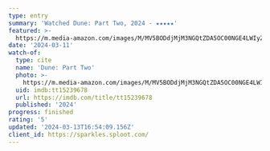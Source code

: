 ```yaml
---
type: entry
summary: 'Watched Dune: Part Two, 2024 - ★★★★★'
featured: >-
  https://m.media-amazon.com/images/M/MV5BODdjMjM3NGQtZDA5OC00NGE4LWIyZDQtZjYwOGZlMTM5ZTQ1XkEyXkFqcGdeQXVyODE5NzE3OTE@._V1_SX300.jpg
date: '2024-03-11'
watch-of:
  type: cite
  name: 'Dune: Part Two'
  photo: >-
    https://m.media-amazon.com/images/M/MV5BODdjMjM3NGQtZDA5OC00NGE4LWIyZDQtZjYwOGZlMTM5ZTQ1XkEyXkFqcGdeQXVyODE5NzE3OTE@._V1_SX300.jpg
  uid: imdb:tt15239678
  url: https://imdb.com/title/tt15239678
  published: '2024'
progress: finished
rating: '5'
updated: '2024-03-13T16:54:09.156Z'
client_id: https://sparkles.sploot.com/
---
```

